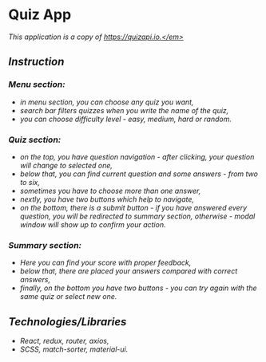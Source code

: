 # Quiz App

<em>This application is a copy of https://quizapi.io.</em>

## Instruction

### Menu section:

<ul>
    <li>in menu section, you can choose any quiz you want,</li>
    <li>search bar filters quizzes when you write the name of the quiz,</li>
    <li>you can choose difficulty level - easy, medium, hard or random.</li>
</ul>

### Quiz section:

<ul>
    <li>on the top, you have question navigation - after clicking, your question will change to selected one,</li>
    <li>below that, you can find current question and some answers - from two to six,</li>
    <li>sometimes you have to choose more than one answer,</li>
    <li>nextly, you have two buttons which help to navigate,</li>
    <li>on the bottom, there is a submit button - if you have answered every question, you will be redirected to summary section, otherwise - modal window will show up to confirm your action.</li>
</ul>

### Summary section:

<ul>
    <li>Here you can find your score with proper feedback,</li>
    <li>below that, there are placed your answers compared with correct answers,</li>
    <li>finally, on the bottom you have two buttons - you can try again with the same quiz or select new one.</li>
</ul>

## Technologies/Libraries

<ul>
    <li>React, redux, router, axios,</li>
    <li>SCSS, match-sorter, material-ui.</li>
</ul>

